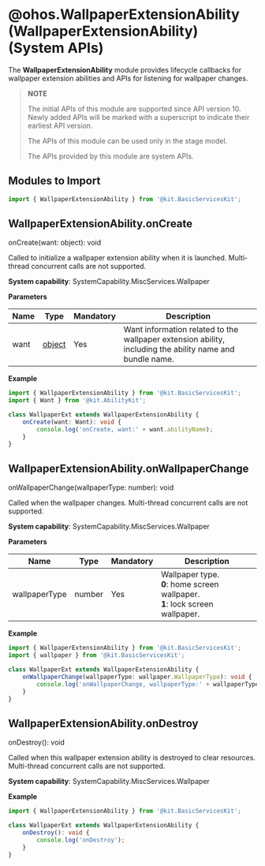 # @ohos.WallpaperExtensionAbility (WallpaperExtensionAbility) (System APIs)

The **WallpaperExtensionAbility** module provides lifecycle callbacks for wallpaper extension abilities and APIs for listening for wallpaper changes.

> **NOTE**
>
> The initial APIs of this module are supported since API version 10. Newly added APIs will be marked with a superscript to indicate their earliest API version.
>
> The APIs of this module can be used only in the stage model.
>
> The APIs provided by this module are system APIs.

## Modules to Import

```ts
import { WallpaperExtensionAbility } from '@kit.BasicServicesKit';
```

## WallpaperExtensionAbility.onCreate

onCreate(want: object): void

Called to initialize a wallpaper extension ability when it is launched. Multi-thread concurrent calls are not supported.

**System capability**: SystemCapability.MiscServices.Wallpaper

**Parameters**

| Name| Type         | Mandatory| Description                            |
| ------ | ----------- | ---- | ------------------------------- |
| want   | [object](../apis-ability-kit/js-apis-app-ability-want.md) | Yes  | Want information related to the wallpaper extension ability, including the ability name and bundle name.|

**Example**

```ts
import { WallpaperExtensionAbility } from '@kit.BasicServicesKit';
import { Want } from '@kit.AbilityKit';

class WallpaperExt extends WallpaperExtensionAbility {
    onCreate(want: Want): void {
        console.log('onCreate, want:' + want.abilityName);
    }
}
```

## WallpaperExtensionAbility.onWallpaperChange

onWallpaperChange(wallpaperType: number): void

Called when the wallpaper changes. Multi-thread concurrent calls are not supported.

**System capability**: SystemCapability.MiscServices.Wallpaper

**Parameters**

| Name| Type       | Mandatory| Description                  |
| ------ | --------- | --- |----------------------|
| wallpaperType  | number | Yes | Wallpaper type.<br>**0**: home screen wallpaper.<br>**1**: lock screen wallpaper. |

**Example**

```ts
import { WallpaperExtensionAbility } from '@kit.BasicServicesKit';
import { wallpaper } from '@kit.BasicServicesKit';

class WallpaperExt extends WallpaperExtensionAbility {
    onWallpaperChange(wallpaperType: wallpaper.WallpaperType): void {
        console.log('onWallpaperChange, wallpaperType:' + wallpaperType);
    }
}
```

## WallpaperExtensionAbility.onDestroy

onDestroy(): void

Called when this wallpaper extension ability is destroyed to clear resources. Multi-thread concurrent calls are not supported.

**System capability**: SystemCapability.MiscServices.Wallpaper

**Example**

```ts
import { WallpaperExtensionAbility } from '@kit.BasicServicesKit';

class WallpaperExt extends WallpaperExtensionAbility {
    onDestroy(): void {
        console.log('onDestroy');
    }
}
```

